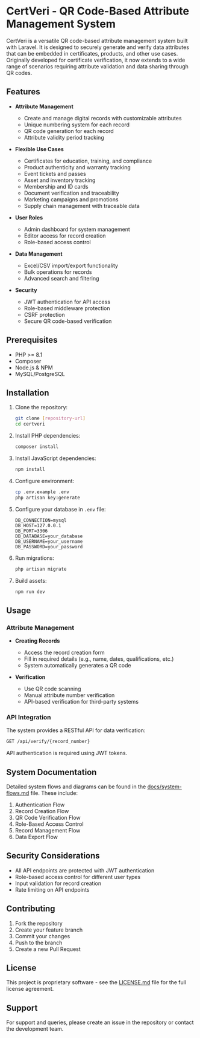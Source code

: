 # CertVeri - QR Code-Based Attribute Management System

CertVeri is a versatile QR code-based attribute management system built with Laravel. It is designed to securely generate and verify data attributes that can be embedded in certificates, products, and other use cases. Originally developed for certificate verification, it now extends to a wide range of scenarios requiring attribute validation and data sharing through QR codes.

## Features

- **Attribute Management**
  - Create and manage digital records with customizable attributes
  - Unique numbering system for each record
  - QR code generation for each record
  - Attribute validity period tracking

- **Flexible Use Cases**
  - Certificates for education, training, and compliance
  - Product authenticity and warranty tracking
  - Event tickets and passes
  - Asset and inventory tracking
  - Membership and ID cards
  - Document verification and traceability
  - Marketing campaigns and promotions
  - Supply chain management with traceable data

- **User Roles**
  - Admin dashboard for system management
  - Editor access for record creation
  - Role-based access control

- **Data Management**
  - Excel/CSV import/export functionality
  - Bulk operations for records
  - Advanced search and filtering

- **Security**
  - JWT authentication for API access
  - Role-based middleware protection
  - CSRF protection
  - Secure QR code-based verification

## Prerequisites

- PHP >= 8.1
- Composer
- Node.js & NPM
- MySQL/PostgreSQL

## Installation

1. Clone the repository:
   ```bash
   git clone [repository-url]
   cd certveri
   ```

2. Install PHP dependencies:
   ```bash
   composer install
   ```

3. Install JavaScript dependencies:
   ```bash
   npm install
   ```

4. Configure environment:
   ```bash
   cp .env.example .env
   php artisan key:generate
   ```

5. Configure your database in `.env` file:
   ```
   DB_CONNECTION=mysql
   DB_HOST=127.0.0.1
   DB_PORT=3306
   DB_DATABASE=your_database
   DB_USERNAME=your_username
   DB_PASSWORD=your_password
   ```

6. Run migrations:
   ```bash
   php artisan migrate
   ```

7. Build assets:
   ```bash
   npm run dev
   ```

## Usage

### Attribute Management

- **Creating Records**
  - Access the record creation form
  - Fill in required details (e.g., name, dates, qualifications, etc.)
  - System automatically generates a QR code

- **Verification**
  - Use QR code scanning
  - Manual attribute number verification
  - API-based verification for third-party systems

### API Integration

The system provides a RESTful API for data verification:

```bash
GET /api/verify/{record_number}
```

API authentication is required using JWT tokens.

## System Documentation

Detailed system flows and diagrams can be found in the [docs/system-flows.md](docs/system-flows.md) file. These include:

1. Authentication Flow
2. Record Creation Flow
3. QR Code Verification Flow
4. Role-Based Access Control
5. Record Management Flow
6. Data Export Flow

## Security Considerations

- All API endpoints are protected with JWT authentication
- Role-based access control for different user types
- Input validation for record creation
- Rate limiting on API endpoints

## Contributing

1. Fork the repository
2. Create your feature branch
3. Commit your changes
4. Push to the branch
5. Create a new Pull Request

## License

This project is proprietary software - see the [LICENSE.md](LICENSE.md) file for the full license agreement.

## Support

For support and queries, please create an issue in the repository or contact the development team.

